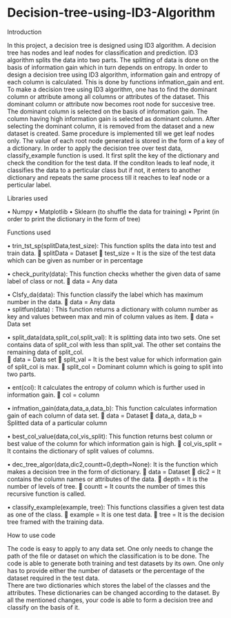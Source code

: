 # Decision-tree-using-ID3-Algorithm
Introduction

In this project, a decision tree is designed using ID3 algorithm. A decision tree has nodes and leaf nodes for classification and prediction. ID3 algorithm splits the data into two parts. The splitting of data is done on the basis of information gain which in turn depends on entropy.
In order to design a decision tree using ID3 algorithm, information gain and entropy of each column is calculated. This is done by functions infmation_gain and ent. 
To make a decision tree using ID3 algorithm, one has to find the dominant column or attribute among all columns or attributes of the dataset. This dominant column or attribute now becomes root node for succesive tree. The dominant column is selected on the basis of information gain. The column having high information gain is selected as dominant column. After selecting the dominant column, it is removed from the dataset and a new dataset is created. Same procedure is implemented till we get leaf nodes only. The value of each root node generated is stored in the form of a key of a dictionary. 
In order to apply the decision tree over test data, classify_example function is used. It first split the key of the dictionary and check the condition for the test data. If the conditon leads to leaf node, it classifies the data to a perticular class but if not, it enters to another dictionary and repeats the same process till it reaches to leaf node or a perticular label.


Libraries used

•	Numpy
•	Matplotlib
•	Sklearn (to shuffle the data for training)
•	Pprint (in order to print the dictionary in the form of tree)



Functions used

•	trin_tst_sp(splitData,test_size):
This function splits the data into test and train data.
	splitData = Dataset
	test_size = It is the size of the test data which can be given as number or in percentage

•	check_purity(data):
This function checks whether the given data of same label of class or not.
	data = Any data

•	Clsfy_da(data):
This function classify the label which has maximum number in the data.
	data = Any data  
•	splitfun(data) :
This function returns a dictionary with column number as key and values between max and min of column values as item.
	data =  Data set

•	split_data(data,split_col,split_val):
It is splitting data into two sets. One set contains data of split_col with less than split_val. The other set contains the remaining data of split_col.   
	data = Data set
	split_val = It is the best value for  which information gain of split_col  is max.
	split_col = Dominant column which is going to split into two parts.

•	ent(col):
It calculates the entropy of column which is further used in information gain.
	col = column

•	infmation_gain(data,data_a,data_b):
This function calculates information gain of each column of data set.
	data = Dataset
	data_a, data_b = Splitted data of a particular column 

•	best_col_value(data,col_vis_split):
This function returns best column or best value of the column for which information gain is high.
	col_vis_split = It contains the dictionary of split values of columns.   

•	dec_tree_algor(data,dic2,countt=0,depth=None):
It is the function which makes a decision tree in the form of dictionary.
	data = Dataset
	dic2 = It contains the column names or attributes of the data. 
	depth = It is the number of levels of tree.
	countt = It counts the number of times this recursive function is called.  

•	classify_example(example, tree):
This functions classifies a given test data as one of the class.
	example = It is one test data.
	tree = It is the decision tree framed with the training data.




How to use code

The code is easy to apply to any data set. One only needs to change the path of the file or dataset on which the classification is to be done.
The code is able to generate both training and test datasets by its own. One only has to provide either the number of datasets or the percentage of the dataset required in the test data.  
There are two dictionaries which stores the label of the classes and the attributes. These dictionaries can be changed according to the dataset.
By all the mentioned changes, your code is able to form a decision tree and classify on the basis of it.

